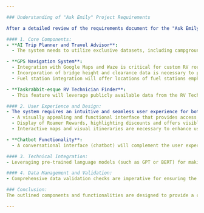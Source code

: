 ```yaml
---

### Understanding of "Ask Emily" Project Requirements

After a detailed review of the requirements document for the "Ask Emily" project, we have identified the following key features and functionalities essential for the development and operation of this AI-powered system:

#### 1. Core Components:
- **AI Trip Planner and Travel Advisor**:
  - The system needs to utilize exclusive datasets, including campgrounds, RV parks, revenue partnerships, and events, to generate personalized trip recommendations. This will involve analyzing user preferences and historical data to provide routes, campgrounds, and nearby services tailored to individual users.

- **GPS Navigation System**:
  - Integration with Google Maps and Waze is critical for custom RV routing. The system should consider the RV/rig's type, size, and specifications when suggesting routes to ensure safety and suitability.
  - Incorporation of bridge height and clearance data is necessary to prevent clearance issues along the selected travel routes.
  - Fuel station integration will offer locations of fuel stations emphasizing diesel options and up-to-date pricing information.

- **Taskrabbit-esque RV Technician Finder**:
  - This feature will leverage publicly available data from the RV Technician Association of America (RVTAA) to offer a directory of RV repair technicians. Users should be able to search for technicians based on specific needs and locations, facilitating immediate access to services.

#### 2. User Experience and Design:
- The system requires an intuitive and seamless user experience for both desktop and mobile interfaces. This includes:
  - A visually appealing and functional interface that provides access to trip planning, travel advisor features, GPS navigation, and technician finding services.
  - Display of Roamer Rewards, highlighting discounts and offers visibly within trip recommendations.
  - Interactive maps and visual itineraries are necessary to enhance user engagement and satisfaction.

- **Chatbot Functionality**:
  - A conversational interface (chatbot) will complement the user experience by offering real-time updates, answering campground-related questions, assisting with itinerary adjustments, and suggesting Roamer Rewards and technician services.

#### 3. Technical Integration:
- Leveraging pre-trained language models (such as GPT or BERT) for making real-time recommendations and responding to user queries is essential for efficiently addressing user needs without needing to develop and train new models from scratch.

#### 4. Data Management and Validation:
- Comprehensive data validation checks are imperative for ensuring the accuracy, consistency, and completeness of information, particularly for campgrounds and service providers. External sources must be trawled to cross-check data points, ensuring users receive reliable and up-to-date information.

### Conclusion:
The outlined components and functionalities are designed to provide a comprehensive, personalized travel planning, advisory, and support system. In the upcoming prototype development phase, we will focus on demonstrating these key features, integrating pre-trained models, and leveraging existing APIs to create a functional and intuitive user experience that showcases the potential of the "Ask Emily" system.

---
```

